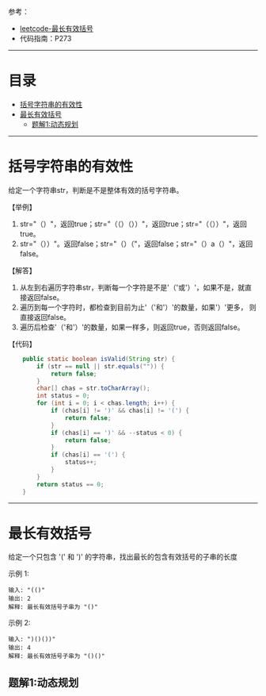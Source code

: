 参考：
- [leetcode-最长有效括号](https://leetcode-cn.com/problems/longest-valid-parentheses/)
- 代码指南：P273


****
# 目录
* [括号字符串的有效性](#括号字符串的有效性)
* [最长有效括号](#最长有效括号)
    * [题解1:动态规划](##解法1:动态规划)

***

# 括号字符串的有效性
给定一个字符串str，判断是不是整体有效的括号字符串。

【举例】
1. str="（）"，返回true；str="（（）（））"，返回true；str="（（））"，返回true。 
2. str="（））"。返回false；str="（）（"，返回false；str="（）a（）"，返回false。

【解答】
1. 从左到右遍历字符串str，判断每一个字符是不是'（'或'）'，如果不是，就直接返回false。
2. 遍历到每一个字符时，都检查到目前为止'（'和'）'的数量，如果'）'更多， 则直接返回false。
3. 遍历后检查'（'和'）'的数量，如果一样多，则返回true，否则返回false。

【代码】
```Java
    public static boolean isValid(String str) {
        if (str == null || str.equals("")) {
            return false;
        }
        char[] chas = str.toCharArray();
        int status = 0;
        for (int i = 0; i < chas.length; i++) {
            if (chas[i] != ')' && chas[i] != '(') {
                return false;
            }
            if (chas[i] == ')' && --status < 0) {
                return false;
            }
            if (chas[i] == '(') {
                status++;
            }
        }
        return status == 0;
    }
```

***

# 最长有效括号
给定一个只包含 '(' 和 ')' 的字符串，找出最长的包含有效括号的子串的长度

示例 1:

```
输入: "(()"
输出: 2
解释: 最长有效括号子串为 "()"
```

示例 2:

```
输入: ")()())"
输出: 4
解释: 最长有效括号子串为 "()()"
```

## 题解1:动态规划

